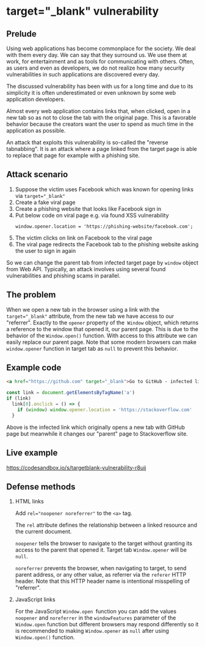 # target="\_blank" vulnerability

## Prelude

Using web applications has become commonplace for the society. We deal with them every day. We can say that they surround us. We use them at work, for entertainment and as tools for communicating with others. Often, as users and even as developers, we do not realize how many security vulnerabilities in such applications are discovered every day.

The discussed vulnerability has been with us for a long time and due to its simplicity it is often underestimated or even unknown by some web application developers.

Almost every web application contains links that, when clicked, open in a new tab so as not to close the tab with the original page. This is a favorable behavior because the creators want the user to spend as much time in the application as possible.

An attack that exploits this vulnerability is so-called the "reverse tabnabbing". It is an attack where a page linked from the target page is able to replace that page for example with a phishing site.

## Attack scenario

1. Suppose the victim uses Facebook which was known for opening links via `target="_blank"`
2. Create a fake viral page
3. Create a phishing website that looks like Facebook sign in
4. Put below code on viral page e.g. via found XSS vulnerability
   ```
   window.opener.location = 'https://phishing-website/facebook.com';
   ```
5. The victim clicks on link on Facebook to the viral page
6. The viral page redirects the Facebook tab to the phishing website asking the user to sign in again

So we can change the parent tab from infected target page by `window` object from Web API. Typically, an attack involves using several found vulnerabilities and phishing scams in parallel.

## The problem

When we open a new tab in the browser using a link with the `target="_blank"` attribute, from the new tab we have access to our "referrer". Exactly to the `opener` property of the` Window` object, which returns a reference to the window that opened it, our parent page. This is due to the behavior of the `Window.open()` function. With access to this attribute we can easily replace our parent page. Note that some modern browsers can make `window.opener` function in target tab as `null` to prevent this behavior.

## Example code

```html
<a href="https://github.com" target="_blank">Go to GitHub - infected link</a>
```

```js
const link = document.getElementsByTagName('a')
if (link)
  link[0].onclick = () => {
    if (window) window.opener.location = 'https://stackoverflow.com'
  }
```

Above is the infected link which originally opens a new tab with GitHub page but meanwhile it changes our "parent" page to Stackoverflow site.

## Live example

https://codesandbox.io/s/targetblank-vulnerability-r8uij

## Defense methods

1. HTML links

   Add `rel="noopener noreferrer"` to the `<a>` tag.

   The `rel` attribute defines the relationship between a linked resource and the current document.

   `noopener` tells the browser to navigate to the target without granting its access to the parent that opened it. Target tab `Window.opener` will be `null`.

   `noreferrer` prevents the browser, when navigating to target, to send parent address, or any other value, as referrer via the `referer` HTTP header. Note that this HTTP header name is intentional misspelling of "referrer".

2. JavaScript links

   For the JavaScript `Window.open `function you can add the values `noopener` and `noreferrer` in the `windowFeatures` parameter of the `Window.open` function but different browsers may respond differently so it is recommended to making `Window.opener` as `null` after using `Window.open()` function.
